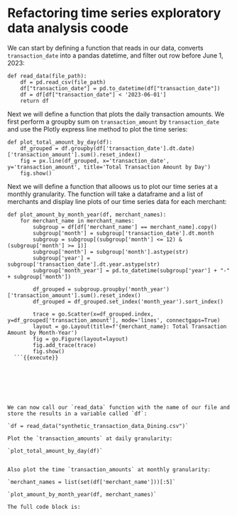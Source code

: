 # Refactoring time series exploratory data analysis coode

We can start by defining a function that reads in our data, converts `transaction_date` into a pandas datetime, and filter out row before June 1, 2023:

```
def read_data(file_path):
    df = pd.read_csv(file_path)
    df["transaction_date"] = pd.to_datetime(df["transaction_date"])
    df = df[df["transaction_date"] < '2023-06-01']
    return df
```


Next we will define a function that plots the daily transaction amounts. We first perform a groupby sum on `transaction_amount` by `transaction_date` and use the Plotly express line method to plot the time series:

```
def plot_total_amount_by_day(df):
    df_grouped = df.groupby(df['transaction_date'].dt.date)['transaction_amount'].sum().reset_index()
    fig = px.line(df_grouped, x='transaction_date', y='transaction_amount', title='Total Transaction Amount by Day')
    fig.show()
```

Next we will define a function that alloows us to plot our time series at a monthly granularity. The function will take a dataframe and a list of merchants and display line plots of our time series data for each merchant:





```
def plot_amount_by_month_year(df, merchant_names):
    for merchant_name in merchant_names:
        subgroup = df[df['merchant_name'] == merchant_name].copy()
        subgroup['month'] = subgroup['transaction_date'].dt.month
        subgroup = subgroup[(subgroup['month'] <= 12) & (subgroup['month'] >= 1)]
        subgroup['month'] = subgroup['month'].astype(str)
        subgroup['year'] = subgroup['transaction_date'].dt.year.astype(str)
        subgroup['month_year'] = pd.to_datetime(subgroup['year'] + "-" + subgroup['month'])
        
        df_grouped = subgroup.groupby('month_year')['transaction_amount'].sum().reset_index()
        df_grouped = df_grouped.set_index('month_year').sort_index()
        
        trace = go.Scatter(x=df_grouped.index, y=df_grouped['transaction_amount'], mode='lines', connectgaps=True)
        layout = go.Layout(title=f'{merchant_name}: Total Transaction Amount by Month-Year')
        fig = go.Figure(layout=layout)
        fig.add_trace(trace)
        fig.show()
  ```{{execute}}







We can now call our `read_data` function with the name of our file and store the results in a variable called `df`:

`df = read_data("synthetic_transaction_data_Dining.csv")`

Plot the `transaction_amounts` at daily granularity:

`plot_total_amount_by_day(df)`


Also plot the time `transaction_amounts` at monthly granularity:

`merchant_names = list(set(df['merchant_name']))[:5]`

`plot_amount_by_month_year(df, merchant_names)`

The full code block is:

```




```
